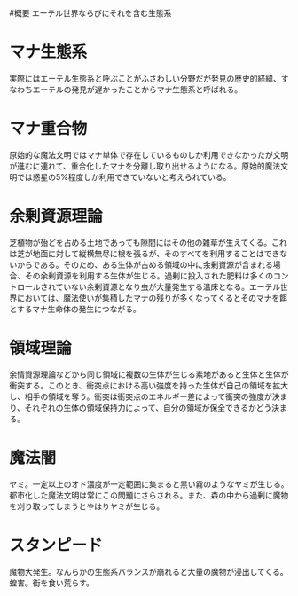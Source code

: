 #概要
エーテル世界ならびにそれを含む生態系

# マナ生態系
実際にはエーテル生態系と呼ぶことがふさわしい分野だが発見の歴史的経緯、すなわちエーテルの発見が遅かったことからマナ生態系と呼ばれる。

# マナ重合物
原始的な魔法文明ではマナ単体で存在しているものしか利用できなかったが文明が進むに連れて、重合化したマナを分離し取り出せるようになる。原始的魔法文明では惑星の5%程度しか利用できていないと考えられている。

# 余剰資源理論
芝植物が殆どを占める土地であっても隙間にはその他の雑草が生えてくる。これは芝が地面に対して縦横無尽に根を張るが、そのすべてを利用することはできないからである。そのため、ある生体が占める領域の中に余剰資源が含まれる場合、その余剰資源を利用する生体が生じる。過剰に投入された肥料は多くのコントロールされていない余剰資源となり虫が大量発生する温床となる。エーテル世界においては、魔法使いが集積したマナの残りが多くなってくるとそのマナを餌とするマナ生命体の発生につながる。

# 領域理論
余情資源理論などから同じ領域に複数の生体が生じる素地があると生体と生体が衝突する。このとき、衝突点における高い強度を持った生体が自己の領域を拡大し、相手の領域を奪う。衝突は衝突点のエネルギー差によって衝突の強度が決まり、それぞれの生体の領域保持力によって、自分の領域が保全できるかどう決まる。

# 魔法闇
ヤミ。一定以上のオド濃度が一定範囲に集まると黒い霧のようなヤミが生じる。都市化した魔法文明は常にこの問題にさらされる。また、森の中から過剰に魔物を刈り取ってしまうとやはりヤミが生じる。

# スタンピード
魔物大発生。なんらかの生態系バランスが崩れると大量の魔物が浸出してくる。
蝗害。街を食い荒らす。
